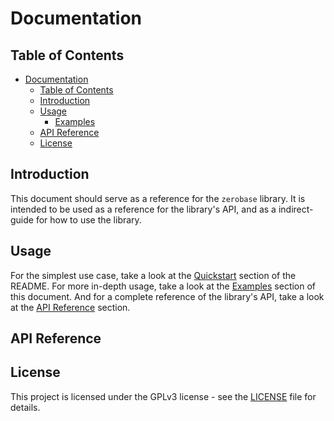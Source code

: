 # Documentation

## Table of Contents

- [Documentation](#documentation)
  - [Table of Contents](#table-of-contents)
  - [Introduction](#introduction)
  - [Usage](#usage)
    - [Examples](#examples)
  - [API Reference](#api-reference)
  - [License](#license)

## Introduction

This document should serve as a reference for the `zerobase` library. It is intended to be used as a reference for the library's API, and as a indirect-guide for how to use the library.

## Usage

For the simplest use case, take a look at the [Quickstart](../README.md#quickstart) section of the README. For more in-depth usage, take a look at the [Examples](#examples) section of this document. And for a complete reference of the library's API, take a look at the [API Reference](#api-reference) section.

## API Reference

## License

This project is licensed under the GPLv3 license - see the [LICENSE](../LICENSE) file for details.